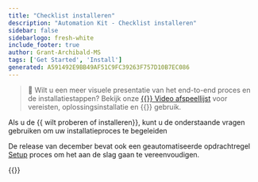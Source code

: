 ```yaml
---
title: "Checklist installeren"
description: "Automation Kit - Checklist installeren"
sidebar: false
sidebarlogo: fresh-white
include_footer: true
author: Grant-Archibald-MS
tags: ['Get Started', 'Install']
generated: A591492E9BB49AF51C9FC39263F757D10B7EC086
---
```


> 🎥 Wilt u een meer visuele presentatie van het end-to-end proces en de installatiestappen? Bekijk onze <a href='https://www.youtube.com/playlist?list=PLi9EhCY4z99VlRg4j7D1Or6XfXbUcEWZy' target='_blank'>{{<product-name>}} Video afspeellijst</a> voor vereisten, oplossingsinstallatie en {{<product-name>}} gebruik.

Als u de {{ wilt proberen of installeren<product-name>}}, kunt u de onderstaande vragen gebruiken om uw installatieproces te begeleiden

De release van december bevat ook een geautomatiseerde opdrachtregel [Setup](/nl/get-started/setup) proces om het aan de slag gaan te vereenvoudigen.

{{<questions name="/content/nl/get-started/install-checklist.json" completed="Bedankt voor het invullen van de installatiechecklist" showNavigationButtons="false" locale="nl">}}
